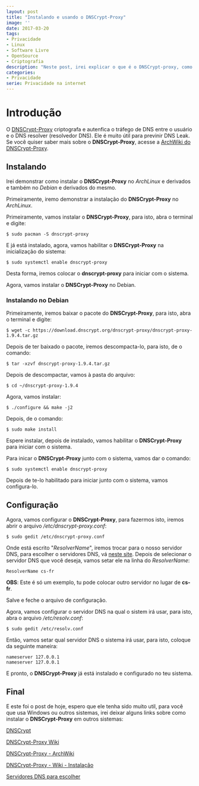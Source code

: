 ```yaml
---
layout: post
title: "Instalando e usando o DNSCrypt-Proxy"
image: ''
date: 2017-03-20
tags:
- Privacidade
- Linux
- Software Livre
- OpenSource
- Criptografia
description: "Neste post, irei explicar o que é o DNSCrypt-proxy, como instala-lo e usa-lo."
categories:
- Privacidade
serie: Privacidade na internet
---
```


# Introdução

O [DNSCrypt-Proxy](http://dnscrypt.org "DNSCrypt-Proxy") criptografa e autenfica o tráfego de DNS entre o usuário e o DNS resolver (resolvedor DNS). Ele é muito útil para previnir DNS Leak. Se você quiser saber mais sobre o **DNSCrypt-Proxy**, acesse a [ArchWiki do DNSCrypt-Proxy](https://wiki.archlinux.org/index.php/DNSCrypt "DNSCrypt-Proxy - ArchWiki").

## Instalando

Irei demonstrar como instalar o **DNSCrypt-Proxy** no *ArchLinux* e derivados e também no *Debian* e derivados do mesmo.

Primeiramente, iremo demonstrar a instalação do **DNSCrypt-Proxy** no *ArchLinux*.

Primeiramente, vamos instalar o **DNSCrypt-Proxy**, para isto, abra o terminal e digite:

~~~
$ sudo pacman -S dnscrypt-proxy
~~~

E já está instalado, agora, vamos habilitar o **DNSCrypt-Proxy** na inicialização do sistema:

~~~
$ sudo systemctl enable dnscrypt-proxy
~~~

Desta forma, iremos colocar o **dnscrypt-proxy** para iniciar com o sistema.

Agora, vamos instalar o **DNSCrypt-Proxy** no Debian.

### Instalando no Debian

Primeiramente, iremos baixar o pacote do **DNSCrypt-Proxy**, para isto, abra o terminal e digite:

~~~
$ wget -c https://download.dnscrypt.org/dnscrypt-proxy/dnscrypt-proxy-1.9.4.tar.gz
~~~

Depois de ter baixado o pacote, iremos descompacta-lo, para isto, de o comando:

~~~
$ tar -xzvf dnscrypt-proxy-1.9.4.tar.gz
~~~

Depois de descompactar, vamos à pasta do arquivo:

~~~
$ cd ~/dnscrypt-proxy-1.9.4
~~~

Agora, vamos instalar:

~~~
$ ./configure && make -j2
~~~

Depois, de o comando:

~~~
$ sudo make install
~~~

Espere instalar, depois de instalado, vamos habilitar o **DNSCrypt-Proxy** para iniciar com o sistema.

Para inicar o **DNSCrypt-Proxy** junto com o sistema, vamos dar o comando:

~~~
$ sudo systemctl enable dnscrypt-proxy
~~~

Depois de te-lo habilitado para iniciar junto com o sistema, vamos configura-lo.

## Configuração

Agora, vamos configurar o **DNSCrypt-Proxy**, para fazermos isto, iremos abrir o arquivo */etc/dnscrypt-proxy.conf*:

~~~
$ sudo gedit /etc/dnscrypt-proxy.conf
~~~

Onde está escrito "*ResolverName*", iremos trocar para o nosso servidor DNS, para escolher o servidores DNS, vá [neste site](https://github.com/jedisct1/dnscrypt-proxy/blob/master/dnscrypt-resolvers.csv "Dns"). Depois de selecionar o servidor DNS que você deseja, vamos setar ele na linha do *ResolverName*:

~~~
ResolverName cs-fr
~~~

**OBS**: Este é só um exemplo, tu pode colocar outro servidor no lugar de **cs-fr**.

Salve e feche o arquivo de configuração.

Agora, vamos configurar o servidor DNS na qual o sistem irá usar, para isto, abra o arquivo */etc/resolv.conf*:

~~~
$ sudo gedit /etc/resolv.conf
~~~

Então, vamos setar qual servidor DNS o sistema irá usar, para isto, coloque da seguinte maneira:

~~~
nameserver 127.0.0.1
nameserver 127.0.0.1
~~~

E pronto, o **DNSCrypt-Proxy** já está instalado e configurado no teu sistema.

## Final

E este foi o post de hoje, espero que ele tenha sido muito util, para você que usa Windows ou outros sistemas, irei deixar alguns links sobre como instalar o **DNSCrypt-Proxy** em outros sistemas:

[DNSCrypt](https://dnscrypt.org "DNSCrypt - Official WebSite")

[DNSCrypt-Proxy Wiki](https://github.com/jedisctl/dnscrypt-proxy/wiki "Wiki oficial do DNSCrypt-Proxy")

[DNSCrypt-Proxy - ArchWiki](https://wiki.archlinux.org/index.php/DNSCrypt "DNSCrypt-Proxy - ArchWiki")

[DNSCrypt-Proxy - Wiki - Instalação](https://github.com/jedisctl/dnscrypt-proxy/wiki/How-to-install-DNSCrypt "Como instalar o DNSCrytp-Proxy em outros sistemas")

[Servidores DNS para escolher](https://github.com/jedisct1/dnscrypt-proxy/blob/master/dnscrypt-resolvers.csv "Servidores DNS para escolher")

